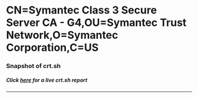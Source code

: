 # CN=Symantec Class 3 Secure Server CA - G4,OU=Symantec Trust Network,O=Symantec Corporation,C=US
### Snapshot of crt.sh
##### Click [here](https://crt.sh/?serial=50C5305F04F56788EEC90FC23537F89B) for a live crt.sh report

---
